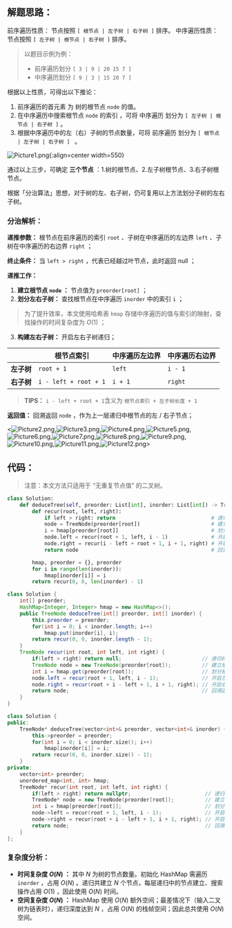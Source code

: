 ## 解题思路：

前序遍历性质： 节点按照 `[ 根节点 | 左子树 | 右子树 ]` 排序。
中序遍历性质： 节点按照 `[ 左子树 | 根节点 | 右子树 ]` 排序。

> 以题目示例为例：
> 
> - 前序遍历划分 `[ 3 | 9 | 20 15 7 ]`
> - 中序遍历划分 `[ 9 | 3 | 15 20 7 ]`

根据以上性质，可得出以下推论：

1. 前序遍历的首元素 为 树的根节点 `node` 的值。
2. 在中序遍历中搜索根节点 `node` 的索引 ，可将 中序遍历 划分为 `[ 左子树 | 根节点 | 右子树 ]` 。
3. 根据中序遍历中的左（右）子树的节点数量，可将 前序遍历 划分为 `[ 根节点 | 左子树 | 右子树 ] ` 。

![Picture1.png](https://pic.leetcode-cn.com/1629825510-roByLr-Picture1.png){:align=center width=550}

通过以上三步，可确定 **三个节点** ：1.树的根节点、2.左子树根节点、3.右子树根节点。

根据「分治算法」思想，对于树的左、右子树，仍可复用以上方法划分子树的左右子树。

### 分治解析：

**递推参数：** 根节点在前序遍历的索引 `root` 、子树在中序遍历的左边界 `left` 、子树在中序遍历的右边界 `right` ；

**终止条件：** 当 `left > right` ，代表已经越过叶节点，此时返回 $\text{null}$ ；

**递推工作：**

1. **建立根节点 `node` ：** 节点值为 `preorder[root]` ；
2. **划分左右子树：** 查找根节点在中序遍历 `inorder` 中的索引 `i` ；

> 为了提升效率，本文使用哈希表 `hmap` 存储中序遍历的值与索引的映射，查找操作的时间复杂度为 $O(1)$ ；

3. **构建左右子树：** 开启左右子树递归；

|            | 根节点索引            | 中序遍历左边界 | 中序遍历右边界 |
| ---------- | --------------------- | -------------- | -------------- |
| **左子树** | `root + 1`            | `left`         | `i - 1`        |
| **右子树** | `i - left + root + 1` | `i + 1`        | `right`        |

> **TIPS：** `i - left + root + 1`含义为 `根节点索引 + 左子树长度 + 1`

**返回值：** 回溯返回 `node` ，作为上一层递归中根节点的左 / 右子节点；

<![Picture2.png](https://pic.leetcode-cn.com/1603644245-DwefAv-Picture2.png),![Picture3.png](https://pic.leetcode-cn.com/1603644377-aJTwyJ-Picture3.png),![Picture4.png](https://pic.leetcode-cn.com/1603644377-rGvUqA-Picture4.png),![Picture5.png](https://pic.leetcode-cn.com/1603644245-OrFteB-Picture5.png),![Picture6.png](https://pic.leetcode-cn.com/1603644245-RBtYMS-Picture6.png),![Picture7.png](https://pic.leetcode-cn.com/1603644245-ZlaMmX-Picture7.png),![Picture8.png](https://pic.leetcode-cn.com/1603644245-leDZaF-Picture8.png),![Picture9.png](https://pic.leetcode-cn.com/1603644245-KtWHlj-Picture9.png),![Picture10.png](https://pic.leetcode-cn.com/1603644245-tYOIfd-Picture10.png),![Picture11.png](https://pic.leetcode-cn.com/1603644245-IAznrm-Picture11.png),![Picture12.png](https://pic.leetcode-cn.com/1603644245-oLIgwn-Picture12.png)>

## 代码：

> 注意：本文方法只适用于 “无重复节点值” 的二叉树。

```Python []
class Solution:
    def deduceTree(self, preorder: List[int], inorder: List[int]) -> TreeNode:
        def recur(root, left, right):
            if left > right: return                               # 递归终止
            node = TreeNode(preorder[root])                       # 建立根节点
            i = hmap[preorder[root]]                              # 划分根节点、左子树、右子树
            node.left = recur(root + 1, left, i - 1)              # 开启左子树递归
            node.right = recur(i - left + root + 1, i + 1, right) # 开启右子树递归
            return node                                           # 回溯返回根节点

        hmap, preorder = {}, preorder
        for i in range(len(inorder)):
            hmap[inorder[i]] = i
        return recur(0, 0, len(inorder) - 1)
```

```Java []
class Solution {
    int[] preorder;
    HashMap<Integer, Integer> hmap = new HashMap<>();
    public TreeNode deduceTree(int[] preorder, int[] inorder) {
        this.preorder = preorder;
        for(int i = 0; i < inorder.length; i++)
            hmap.put(inorder[i], i);
        return recur(0, 0, inorder.length - 1);
    }
    TreeNode recur(int root, int left, int right) {
        if(left > right) return null;                          // 递归终止
        TreeNode node = new TreeNode(preorder[root]);          // 建立根节点
        int i = hmap.get(preorder[root]);                      // 划分根节点、左子树、右子树
        node.left = recur(root + 1, left, i - 1);              // 开启左子树递归
        node.right = recur(root + i - left + 1, i + 1, right); // 开启右子树递归
        return node;                                           // 回溯返回根节点
    }
}
```

```C++ []
class Solution {
public:
    TreeNode* deduceTree(vector<int>& preorder, vector<int>& inorder) {
        this->preorder = preorder;
        for(int i = 0; i < inorder.size(); i++)
            hmap[inorder[i]] = i;
        return recur(0, 0, inorder.size() - 1);
    }
private:
    vector<int> preorder;
    unordered_map<int, int> hmap;
    TreeNode* recur(int root, int left, int right) { 
        if(left > right) return nullptr;                        // 递归终止
        TreeNode* node = new TreeNode(preorder[root]);          // 建立根节点
        int i = hmap[preorder[root]];                           // 划分根节点、左子树、右子树
        node->left = recur(root + 1, left, i - 1);              // 开启左子树递归
        node->right = recur(root + i - left + 1, i + 1, right); // 开启右子树递归
        return node;                                            // 回溯返回根节点
    }
};
```

### 复杂度分析：

- **时间复杂度 $O(N)$ ：** 其中 $N$ 为树的节点数量。初始化 HashMap 需遍历 `inorder` ，占用 $O(N)$ 。递归共建立 $N$ 个节点，每层递归中的节点建立、搜索操作占用 $O(1)$ ，因此使用 $O(N)$ 时间。
- **空间复杂度 $O(N)$ ：** HashMap 使用 $O(N)$ 额外空间；最差情况下（输入二叉树为链表时），递归深度达到 $N$ ，占用 $O(N)$ 的栈帧空间；因此总共使用 $O(N)$ 空间。
